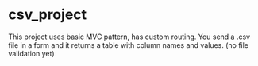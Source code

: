 # csv_project
This project uses basic MVC pattern, has custom routing.
You send a .csv file in a form and it returns a table with column names and values. 
(no file validation yet)
